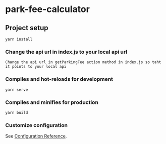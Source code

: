 # park-fee-calculator

## Project setup
```
yarn install
```

### Change the api url in index.js to your local api url
```
Change the api url in getParkingFee action method in index.js so taht it points to your local api
```

### Compiles and hot-reloads for development
```
yarn serve
```

### Compiles and minifies for production
```
yarn build
```

### Customize configuration
See [Configuration Reference](https://cli.vuejs.org/config/).
